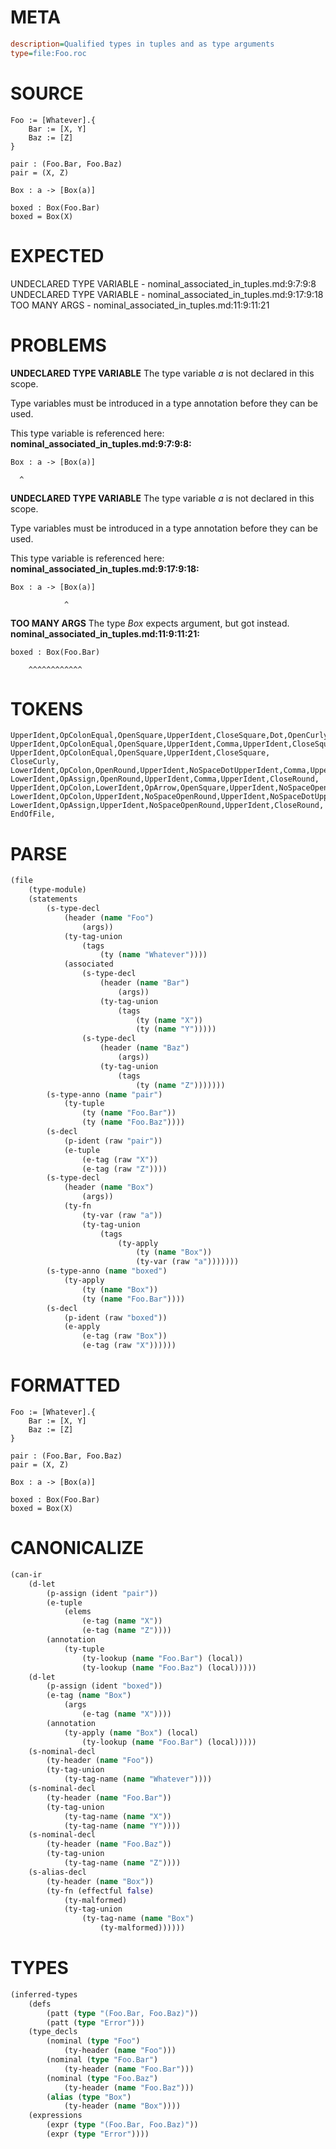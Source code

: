 # META
~~~ini
description=Qualified types in tuples and as type arguments
type=file:Foo.roc
~~~
# SOURCE
~~~roc
Foo := [Whatever].{
    Bar := [X, Y]
    Baz := [Z]
}

pair : (Foo.Bar, Foo.Baz)
pair = (X, Z)

Box : a -> [Box(a)]

boxed : Box(Foo.Bar)
boxed = Box(X)
~~~
# EXPECTED
UNDECLARED TYPE VARIABLE - nominal_associated_in_tuples.md:9:7:9:8
UNDECLARED TYPE VARIABLE - nominal_associated_in_tuples.md:9:17:9:18
TOO MANY ARGS - nominal_associated_in_tuples.md:11:9:11:21
# PROBLEMS
**UNDECLARED TYPE VARIABLE**
The type variable _a_ is not declared in this scope.

Type variables must be introduced in a type annotation before they can be used.

This type variable is referenced here:
**nominal_associated_in_tuples.md:9:7:9:8:**
```roc
Box : a -> [Box(a)]
```
      ^


**UNDECLARED TYPE VARIABLE**
The type variable _a_ is not declared in this scope.

Type variables must be introduced in a type annotation before they can be used.

This type variable is referenced here:
**nominal_associated_in_tuples.md:9:17:9:18:**
```roc
Box : a -> [Box(a)]
```
                ^


**TOO MANY ARGS**
The type _Box_ expects  argument, but got  instead.
**nominal_associated_in_tuples.md:11:9:11:21:**
```roc
boxed : Box(Foo.Bar)
```
        ^^^^^^^^^^^^



# TOKENS
~~~zig
UpperIdent,OpColonEqual,OpenSquare,UpperIdent,CloseSquare,Dot,OpenCurly,
UpperIdent,OpColonEqual,OpenSquare,UpperIdent,Comma,UpperIdent,CloseSquare,
UpperIdent,OpColonEqual,OpenSquare,UpperIdent,CloseSquare,
CloseCurly,
LowerIdent,OpColon,OpenRound,UpperIdent,NoSpaceDotUpperIdent,Comma,UpperIdent,NoSpaceDotUpperIdent,CloseRound,
LowerIdent,OpAssign,OpenRound,UpperIdent,Comma,UpperIdent,CloseRound,
UpperIdent,OpColon,LowerIdent,OpArrow,OpenSquare,UpperIdent,NoSpaceOpenRound,LowerIdent,CloseRound,CloseSquare,
LowerIdent,OpColon,UpperIdent,NoSpaceOpenRound,UpperIdent,NoSpaceDotUpperIdent,CloseRound,
LowerIdent,OpAssign,UpperIdent,NoSpaceOpenRound,UpperIdent,CloseRound,
EndOfFile,
~~~
# PARSE
~~~clojure
(file
	(type-module)
	(statements
		(s-type-decl
			(header (name "Foo")
				(args))
			(ty-tag-union
				(tags
					(ty (name "Whatever"))))
			(associated
				(s-type-decl
					(header (name "Bar")
						(args))
					(ty-tag-union
						(tags
							(ty (name "X"))
							(ty (name "Y")))))
				(s-type-decl
					(header (name "Baz")
						(args))
					(ty-tag-union
						(tags
							(ty (name "Z")))))))
		(s-type-anno (name "pair")
			(ty-tuple
				(ty (name "Foo.Bar"))
				(ty (name "Foo.Baz"))))
		(s-decl
			(p-ident (raw "pair"))
			(e-tuple
				(e-tag (raw "X"))
				(e-tag (raw "Z"))))
		(s-type-decl
			(header (name "Box")
				(args))
			(ty-fn
				(ty-var (raw "a"))
				(ty-tag-union
					(tags
						(ty-apply
							(ty (name "Box"))
							(ty-var (raw "a")))))))
		(s-type-anno (name "boxed")
			(ty-apply
				(ty (name "Box"))
				(ty (name "Foo.Bar"))))
		(s-decl
			(p-ident (raw "boxed"))
			(e-apply
				(e-tag (raw "Box"))
				(e-tag (raw "X"))))))
~~~
# FORMATTED
~~~roc
Foo := [Whatever].{
	Bar := [X, Y]
	Baz := [Z]
}

pair : (Foo.Bar, Foo.Baz)
pair = (X, Z)

Box : a -> [Box(a)]

boxed : Box(Foo.Bar)
boxed = Box(X)
~~~
# CANONICALIZE
~~~clojure
(can-ir
	(d-let
		(p-assign (ident "pair"))
		(e-tuple
			(elems
				(e-tag (name "X"))
				(e-tag (name "Z"))))
		(annotation
			(ty-tuple
				(ty-lookup (name "Foo.Bar") (local))
				(ty-lookup (name "Foo.Baz") (local)))))
	(d-let
		(p-assign (ident "boxed"))
		(e-tag (name "Box")
			(args
				(e-tag (name "X"))))
		(annotation
			(ty-apply (name "Box") (local)
				(ty-lookup (name "Foo.Bar") (local)))))
	(s-nominal-decl
		(ty-header (name "Foo"))
		(ty-tag-union
			(ty-tag-name (name "Whatever"))))
	(s-nominal-decl
		(ty-header (name "Foo.Bar"))
		(ty-tag-union
			(ty-tag-name (name "X"))
			(ty-tag-name (name "Y"))))
	(s-nominal-decl
		(ty-header (name "Foo.Baz"))
		(ty-tag-union
			(ty-tag-name (name "Z"))))
	(s-alias-decl
		(ty-header (name "Box"))
		(ty-fn (effectful false)
			(ty-malformed)
			(ty-tag-union
				(ty-tag-name (name "Box")
					(ty-malformed))))))
~~~
# TYPES
~~~clojure
(inferred-types
	(defs
		(patt (type "(Foo.Bar, Foo.Baz)"))
		(patt (type "Error")))
	(type_decls
		(nominal (type "Foo")
			(ty-header (name "Foo")))
		(nominal (type "Foo.Bar")
			(ty-header (name "Foo.Bar")))
		(nominal (type "Foo.Baz")
			(ty-header (name "Foo.Baz")))
		(alias (type "Box")
			(ty-header (name "Box"))))
	(expressions
		(expr (type "(Foo.Bar, Foo.Baz)"))
		(expr (type "Error"))))
~~~
